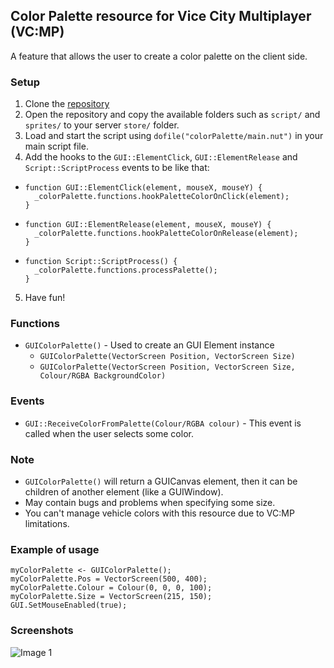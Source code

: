 ## Color Palette resource for Vice City Multiplayer (VC:MP)
A feature that allows the user to create a color palette on the client side.

### Setup
1. Clone the [repository](https://github.com/Razorn7/Color-Palette-for-Vice-City-Multiplayer/)
2. Open the repository and copy the available folders such as `script/` and `sprites/` to your server `store/` folder.
3. Load and start the script using `dofile("colorPalette/main.nut")` in your main script file.
4. Add the hooks to the `GUI::ElementClick`, `GUI::ElementRelease` and `Script::ScriptProcess` events to be like that:
- ```squirrel
  function GUI::ElementClick(element, mouseX, mouseY) {
    _colorPalette.functions.hookPaletteColorOnClick(element);
  }
  
- ```squirrel
  function GUI::ElementRelease(element, mouseX, mouseY) {
    _colorPalette.functions.hookPaletteColorOnRelease(element);
  }

- ```squirrel
  function Script::ScriptProcess() {
    _colorPalette.functions.processPalette();
  }
5. Have fun!

### Functions
- `GUIColorPalette()` - Used to create an GUI Element instance
  - `GUIColorPalette(VectorScreen Position, VectorScreen Size)`
  - `GUIColorPalette(VectorScreen Position, VectorScreen Size, Colour/RGBA BackgroundColor)`

### Events
- `GUI::ReceiveColorFromPalette(Colour/RGBA colour)` - This event is called when the user selects some color.

### Note
- `GUIColorPalette()` will return a GUICanvas element, then it can be children of another element (like a GUIWindow).
- May contain bugs and problems when specifying some size.
- You can't manage vehicle colors with this resource due to VC:MP limitations.

### Example of usage
```squirrel
myColorPalette <- GUIColorPalette();
myColorPalette.Pos = VectorScreen(500, 400);
myColorPalette.Colour = Colour(0, 0, 0, 100);
myColorPalette.Size = VectorScreen(215, 150);
GUI.SetMouseEnabled(true);
```

### Screenshots
![Image 1](https://i.imgur.com/h9hd1Uk.png)
